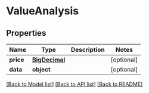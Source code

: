 # ValueAnalysis

## Properties
Name | Type | Description | Notes
------------ | ------------- | ------------- | -------------
**price** | [**BigDecimal**](BigDecimal.md) |  | [optional] 
**data** | **object** |  | [optional] 

[[Back to Model list]](../README.md#documentation-for-models) [[Back to API list]](../README.md#documentation-for-api-endpoints) [[Back to README]](../README.md)


